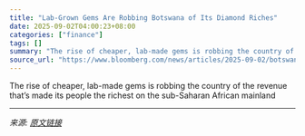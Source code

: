 ```yaml
---
title: "Lab-Grown Gems Are Robbing Botswana of Its Diamond Riches"
date: 2025-09-02T04:00:23+08:00
categories: ["finance"]
tags: []
summary: "The rise of cheaper, lab-made gems is robbing the country of the revenue that’s made its people the richest on the sub-Saharan African mainland&nbsp;"
source_url: "https://www.bloomberg.com/news/articles/2025-09-02/botswana-economy-slumps-as-lab-grown-diamonds-spur-market-crisis"
---
```


The rise of cheaper, lab-made gems is robbing the country of the revenue that’s made its people the richest on the sub-Saharan African mainland&nbsp;

---

*来源: [原文链接](https://www.bloomberg.com/news/articles/2025-09-02/botswana-economy-slumps-as-lab-grown-diamonds-spur-market-crisis)*
